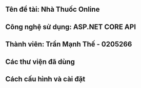 
## Tên đề tài: Nhà Thuốc Online
## Công nghệ sử dụng: ASP.NET CORE API
## Thành viên: Trần Mạnh Thế - 0205266
## Các thư viện đã dùng
## Cách cấu hình và cài đặt
